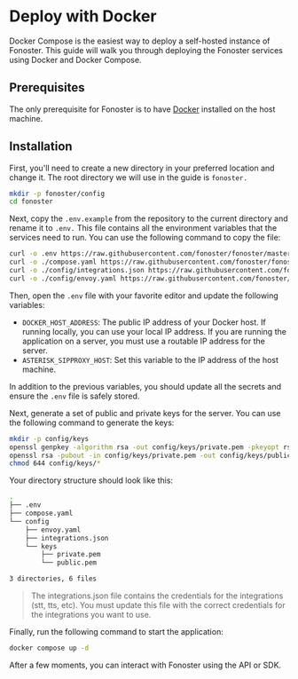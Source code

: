 # Deploy with Docker

Docker Compose is the easiest way to deploy a self-hosted instance of Fonoster. This guide will walk you through deploying the Fonoster services using Docker and Docker Compose.

## Prerequisites

The only prerequisite for Fonoster is to have [Docker](https://docs.docker.com/get-docker/) installed on the host machine.

## Installation

First, you'll need to create a new directory in your preferred location and change it. The root directory we will use in the guide is `fonoster.`

```bash
mkdir -p fonoster/config
cd fonoster
```

Next, copy the `.env.example` from the repository to the current directory and rename it to `.env.` This file contains all the environment variables that the services need to run. You can use the following command to copy the file:

```bash
curl -o .env https://raw.githubusercontent.com/fonoster/fonoster/master/.env.example
curl -o ./compose.yaml https://raw.githubusercontent.com/fonoster/fonoster/master/compose.yaml
curl -o ./config/integrations.json https://raw.githubusercontent.com/fonoster/fonoster/master/config/integrations.example.json
curl -o ./config/envoy.yaml https://raw.githubusercontent.com/fonoster/fonoster/master/config/envoy.yaml
```

Then, open the `.env` file with your favorite editor and update the following variables:

- `DOCKER_HOST_ADDRESS`: The public IP address of your Docker host. If running locally, you can use your local IP address. If you are running the application on a server, you must use a routable IP address for the server.
- `ASTERISK_SIPPROXY_HOST`: Set this variable to the IP address of the host machine.

In addition to the previous variables, you should update all the secrets and ensure the `.env` file is safely stored.

Next, generate a set of public and private keys for the server. You can use the following command to generate the keys:

```bash
mkdir -p config/keys
openssl genpkey -algorithm rsa -out config/keys/private.pem -pkeyopt rsa_keygen_bits:2048
openssl rsa -pubout -in config/keys/private.pem -out config/keys/public.pem
chmod 644 config/keys/*
```

Your directory structure should look like this:

```bash
.
├── .env
├── compose.yaml
└── config
    ├── envoy.yaml
    ├── integrations.json
    └── keys
        ├── private.pem
        └── public.pem

3 directories, 6 files
```

> The integrations.json file contains the credentials for the integrations (stt, tts, etc). You must update this file with the correct credentials for the integrations you want to use.

Finally, run the following command to start the application:

```bash
docker compose up -d
```

After a few moments, you can interact with Fonoster using the API or SDK.
